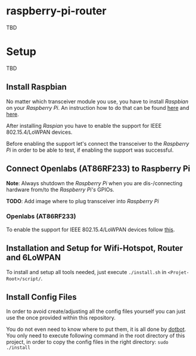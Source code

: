 # raspberry-pi-router
TBD

# Setup
TBD
## Install Raspbian
No matter which transceiver module you use, you have to install *Raspbian* on your *Raspberry Pi*.
An instruction how to do that can be found [here](https://github.com/RIOT-Makers/wpan-raspbian/wiki/Create-a-generic-Raspbian-image-with-6LoWPAN-support#2-prepare-raspbian-image) and [here](https://www.raspberrypi.org/documentation/installation/installing-images/README.md).

After installing *Raspian* you have to enable the support for IEEE 802.15.4/LoWPAN devices.

Before enabling the support let's connect the transceiver to the *Raspberry Pi* in order to be able to test, if enabling the support was successful. 

## Connect Openlabs (AT86RF233) to Raspberry Pi
**Note**: Always shutdown the *Raspberry Pi* when you are dis-/connecting hardware from/to the *Raspberry Pi's* GPIOs.

**TODO**: Add image where to plug transceiver into *Raspberry Pi*

### Openlabs (AT86RF233)
To enable the support for IEEE 802.15.4/LoWPAN devices follow [this](https://github.com/RIOT-Makers/wpan-raspbian/wiki/Create-a-generic-Raspbian-image-with-6LoWPAN-support#33-enable-transceiver).

## Installation and Setup for Wifi-Hotspot, Router and 6LoWPAN
To install and setup all tools needed, just execute `./install.sh` in `<Projet-Root>/script/`. 

## Install Config Files
In order to avoid create/adjusting all the config files yourself you can just use the once provided within this repository.

You do not even need to know where to put them, it is all done by [dotbot](https://github.com/anishathalye/dotbot).
You only need to execute following command in the root directory of this project, in order to copy the config files in the right directory: `sudo ./install`
